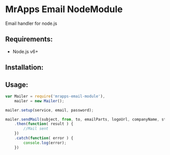 # MrApps Email NodeModule

Email handler for node.js

## Requirements:

- Node.js v6+

## Installation:

## Usage:

```javascript
var Mailer = require('mrapps-email-module'),
	mailer = new Mailer();

mailer.setup(service, email, password);

mailer.sendMail(subject, from, to, emailParts, logoUrl, companyName, street, otherInfo)
	.then(function( result ) {
		//Mail sent
	})
	.catch(function( error ) {
		console.log(error);
	})
```
